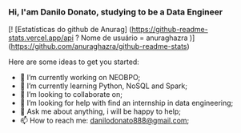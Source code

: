 ### Hi, I'am Danilo Donato, studying to be a Data Engineer

[! [Estatísticas do github de Anurag] (https://github-readme-stats.vercel.app/api ? Nome de usuário = anuraghazra )] (https://github.com/anuraghazra/github-readme-stats)

Here are some ideas to get you started:

- 🔭 I’m currently working on NEOBPO;
- 🌱 I’m currently learning Python, NoSQL and Spark;
- 👯 I’m looking to collaborate on; 
- 🤔 I’m looking for help with find an internship in data engineering;
- 💬 Ask me about anything, i will be happy to help;
- 📫 How to reach me: danilodonato888@gmail.com;

